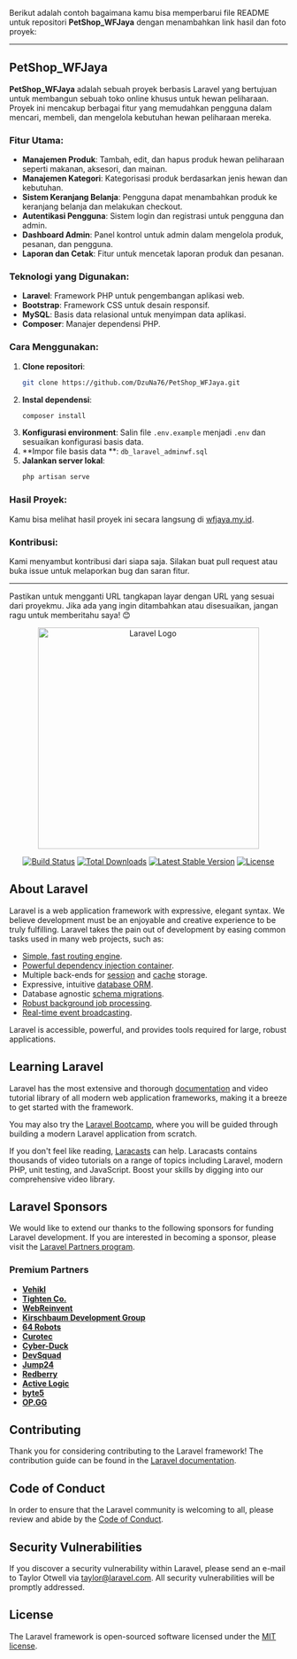 Berikut adalah contoh bagaimana kamu bisa memperbarui file README untuk repositori **PetShop_WFJaya** dengan menambahkan link hasil dan foto proyek:

---

## PetShop_WFJaya

**PetShop_WFJaya** adalah sebuah proyek berbasis Laravel yang bertujuan untuk membangun sebuah toko online khusus untuk hewan peliharaan. Proyek ini mencakup berbagai fitur yang memudahkan pengguna dalam mencari, membeli, dan mengelola kebutuhan hewan peliharaan mereka.

### Fitur Utama:
- **Manajemen Produk**: Tambah, edit, dan hapus produk hewan peliharaan seperti makanan, aksesori, dan mainan.
- **Manajemen Kategori**: Kategorisasi produk berdasarkan jenis hewan dan kebutuhan.
- **Sistem Keranjang Belanja**: Pengguna dapat menambahkan produk ke keranjang belanja dan melakukan checkout.
- **Autentikasi Pengguna**: Sistem login dan registrasi untuk pengguna dan admin.
- **Dashboard Admin**: Panel kontrol untuk admin dalam mengelola produk, pesanan, dan pengguna.
- **Laporan dan Cetak**: Fitur untuk mencetak laporan produk dan pesanan.

### Teknologi yang Digunakan:
- **Laravel**: Framework PHP untuk pengembangan aplikasi web.
- **Bootstrap**: Framework CSS untuk desain responsif.
- **MySQL**: Basis data relasional untuk menyimpan data aplikasi.
- **Composer**: Manajer dependensi PHP.

### Cara Menggunakan:
1. **Clone repositori**:
   ```sh
   git clone https://github.com/DzuNa76/PetShop_WFJaya.git
   ```
2. **Instal dependensi**:
   ```sh
   composer install
   ```
3. **Konfigurasi environment**:
   Salin file `.env.example` menjadi `.env` dan sesuaikan konfigurasi basis data.
4. **Impor file basis data **:
   `db_laravel_adminwf.sql`
5. **Jalankan server lokal**:
   ```sh
   php artisan serve
   ```

### Hasil Proyek:
Kamu bisa melihat hasil proyek ini secara langsung di [wfjaya.my.id](http://wfjaya.my.id).

### Kontribusi:
Kami menyambut kontribusi dari siapa saja. Silakan buat pull request atau buka issue untuk melaporkan bug dan saran fitur.

---

Pastikan untuk mengganti URL tangkapan layar dengan URL yang sesuai dari proyekmu. Jika ada yang ingin ditambahkan atau disesuaikan, jangan ragu untuk memberitahu saya! 😊

<p align="center"><a href="https://laravel.com" target="_blank"><img src="https://raw.githubusercontent.com/laravel/art/master/logo-lockup/5%20SVG/2%20CMYK/1%20Full%20Color/laravel-logolockup-cmyk-red.svg" width="400" alt="Laravel Logo"></a></p>

<p align="center">
<a href="https://github.com/laravel/framework/actions"><img src="https://github.com/laravel/framework/workflows/tests/badge.svg" alt="Build Status"></a>
<a href="https://packagist.org/packages/laravel/framework"><img src="https://img.shields.io/packagist/dt/laravel/framework" alt="Total Downloads"></a>
<a href="https://packagist.org/packages/laravel/framework"><img src="https://img.shields.io/packagist/v/laravel/framework" alt="Latest Stable Version"></a>
<a href="https://packagist.org/packages/laravel/framework"><img src="https://img.shields.io/packagist/l/laravel/framework" alt="License"></a>
</p>

## About Laravel

Laravel is a web application framework with expressive, elegant syntax. We believe development must be an enjoyable and creative experience to be truly fulfilling. Laravel takes the pain out of development by easing common tasks used in many web projects, such as:

- [Simple, fast routing engine](https://laravel.com/docs/routing).
- [Powerful dependency injection container](https://laravel.com/docs/container).
- Multiple back-ends for [session](https://laravel.com/docs/session) and [cache](https://laravel.com/docs/cache) storage.
- Expressive, intuitive [database ORM](https://laravel.com/docs/eloquent).
- Database agnostic [schema migrations](https://laravel.com/docs/migrations).
- [Robust background job processing](https://laravel.com/docs/queues).
- [Real-time event broadcasting](https://laravel.com/docs/broadcasting).

Laravel is accessible, powerful, and provides tools required for large, robust applications.

## Learning Laravel

Laravel has the most extensive and thorough [documentation](https://laravel.com/docs) and video tutorial library of all modern web application frameworks, making it a breeze to get started with the framework.

You may also try the [Laravel Bootcamp](https://bootcamp.laravel.com), where you will be guided through building a modern Laravel application from scratch.

If you don't feel like reading, [Laracasts](https://laracasts.com) can help. Laracasts contains thousands of video tutorials on a range of topics including Laravel, modern PHP, unit testing, and JavaScript. Boost your skills by digging into our comprehensive video library.

## Laravel Sponsors

We would like to extend our thanks to the following sponsors for funding Laravel development. If you are interested in becoming a sponsor, please visit the [Laravel Partners program](https://partners.laravel.com).

### Premium Partners

- **[Vehikl](https://vehikl.com/)**
- **[Tighten Co.](https://tighten.co)**
- **[WebReinvent](https://webreinvent.com/)**
- **[Kirschbaum Development Group](https://kirschbaumdevelopment.com)**
- **[64 Robots](https://64robots.com)**
- **[Curotec](https://www.curotec.com/services/technologies/laravel/)**
- **[Cyber-Duck](https://cyber-duck.co.uk)**
- **[DevSquad](https://devsquad.com/hire-laravel-developers)**
- **[Jump24](https://jump24.co.uk)**
- **[Redberry](https://redberry.international/laravel/)**
- **[Active Logic](https://activelogic.com)**
- **[byte5](https://byte5.de)**
- **[OP.GG](https://op.gg)**

## Contributing

Thank you for considering contributing to the Laravel framework! The contribution guide can be found in the [Laravel documentation](https://laravel.com/docs/contributions).

## Code of Conduct

In order to ensure that the Laravel community is welcoming to all, please review and abide by the [Code of Conduct](https://laravel.com/docs/contributions#code-of-conduct).

## Security Vulnerabilities

If you discover a security vulnerability within Laravel, please send an e-mail to Taylor Otwell via [taylor@laravel.com](mailto:taylor@laravel.com). All security vulnerabilities will be promptly addressed.

## License

The Laravel framework is open-sourced software licensed under the [MIT license](https://opensource.org/licenses/MIT).
